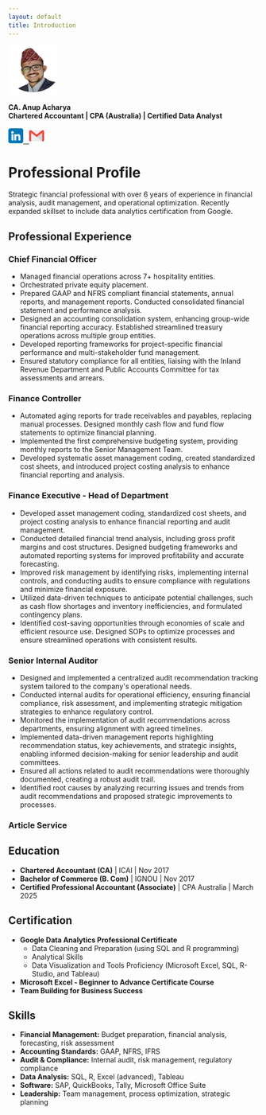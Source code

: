```yaml
---
layout: default
title: Introduction
---
```

  
<img src="/assets/images/Logo_Anup_Acharya.png" alt="CA. Anup Acharya" width="100" height="100">
  
**CA. Anup Acharya**  
**Chartered Accountant | CPA (Australia) | Certified Data Analyst**  
<a href="https://www.linkedin.com/in/ca-anup-acharya-761737ba/">  
  <img src="/assets/images/linkedin.png" alt="LinkedIn" width="30" height="30">
  &nbsp;
  <img src="/assets/images/gmail.png" alt="Gmail" width="30" height="30">
</a>

<h1>Professional Profile</h1>

<p>Strategic financial professional with over 6 years of experience in financial analysis, audit management, and operational optimization. Recently expanded skillset to include data analytics certification from Google.</p>

<h2>Professional Experience</h2>

<h3>Chief Financial Officer</h3>
<ul>
  <li>Managed financial operations across 7+ hospitality entities.</li>
  <li>Orchestrated private equity placement.</li>
  <li>Prepared GAAP and NFRS compliant financial statements, annual reports, and management reports. Conducted consolidated financial statement and performance analysis.</li>
  <li>Designed an accounting consolidation system, enhancing group-wide financial reporting accuracy. Established streamlined treasury operations across multiple group entities.</li>
  <li>Developed reporting frameworks for project-specific financial performance and multi-stakeholder fund management.</li>
  <li>Ensured statutory compliance for all entities, liaising with the Inland Revenue Department and Public Accounts Committee for tax assessments and arrears.</li>
</ul>

<h3>Finance Controller</h3>
<ul>
  <li>Automated aging reports for trade receivables and payables, replacing manual processes. Designed monthly cash flow and fund flow statements to optimize financial planning.</li>
  <li>Implemented the first comprehensive budgeting system, providing monthly reports to the Senior Management Team.</li>
  <li>Developed systematic asset management coding, created standardized cost sheets, and introduced project costing analysis to enhance financial reporting and analysis.</li>
</ul>

<h3>Finance Executive - Head of Department</h3>
<ul>
  <li>Developed asset management coding, standardized cost sheets, and project costing analysis to enhance financial reporting and audit management.</li>
  <li>Conducted detailed financial trend analysis, including gross profit margins and cost structures. Designed budgeting frameworks and automated reporting systems for improved profitability and accurate forecasting.</li>
  <li>Improved risk management by identifying risks, implementing internal controls, and conducting audits to ensure compliance with regulations and minimize financial exposure.</li>
  <li>Utilized data-driven techniques to anticipate potential challenges, such as cash flow shortages and inventory inefficiencies, and formulated contingency plans.</li>
  <li>Identified cost-saving opportunities through economies of scale and efficient resource use. Designed SOPs to optimize processes and ensure streamlined operations with consistent results.</li>
</ul>

<h3>Senior Internal Auditor</h3>
<ul>
  <li>Designed and implemented a centralized audit recommendation tracking system tailored to the company's operational needs.</li>
  <li>Conducted internal audits for operational efficiency, ensuring financial compliance, risk assessment, and implementing strategic mitigation strategies to enhance regulatory control.</li>
  <li>Monitored the implementation of audit recommendations across departments, ensuring alignment with agreed timelines.</li>
  <li>Implemented data-driven management reports highlighting recommendation status, key achievements, and strategic insights, enabling informed decision-making for senior leadership and audit committees.</li>
  <li>Ensured all actions related to audit recommendations were thoroughly documented, creating a robust audit trail.</li>
  <li>Identified root causes by analyzing recurring issues and trends from audit recommendations and proposed strategic improvements to processes.</li>
</ul>

<h3>Article Service</h3>

<h2>Education</h2>
<ul>
  <li><strong>Chartered Accountant (CA)</strong> | ICAI | Nov 2017</li>
  <li><strong>Bachelor of Commerce (B. Com)</strong> | IGNOU | Nov 2017</li>
  <li><strong>Certified Professional Accountant (Associate)</strong> | CPA Australia | March 2025</li>
</ul>

<h2>Certification</h2>
<ul>
  <li><strong>Google Data Analytics Professional Certificate</strong>
    <ul>
      <li>Data Cleaning and Preparation (using SQL and R programming)</li>
      <li>Analytical Skills</li>
      <li>Data Visualization and Tools Proficiency (Microsoft Excel, SQL, R-Studio, and Tableau)</li>
    </ul>
  </li>
  <li><strong>Microsoft Excel - Beginner to Advance Certificate Course</strong></li>
  <li><strong>Team Building for Business Success</strong></li>
</ul>

<h2>Skills</h2>
<ul>
  <li><strong>Financial Management:</strong> Budget preparation, financial analysis, forecasting, risk assessment</li>
  <li><strong>Accounting Standards:</strong> GAAP, NFRS, IFRS</li>
  <li><strong>Audit & Compliance:</strong> Internal audit, risk management, regulatory compliance</li>
  <li><strong>Data Analysis:</strong> SQL, R, Excel (advanced), Tableau</li>
  <li><strong>Software:</strong> SAP, QuickBooks, Tally, Microsoft Office Suite</li>
  <li><strong>Leadership:</strong> Team management, process optimization, strategic planning</li>
</ul>
